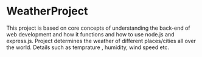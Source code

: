 # WeatherProject
This project is based on core concepts of understanding the back-end of web development and how it functions and how to use node.js and express.js.
Project determines the weather of different places/cities all over the world.
Details such as temprature , humidity, wind speed etc.
